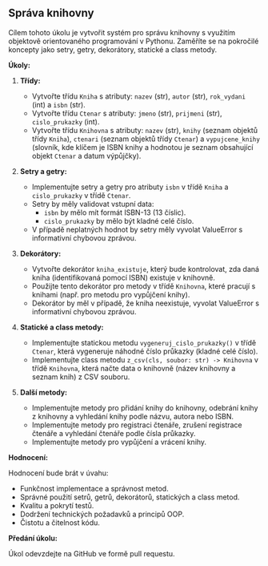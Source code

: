 ## Správa knihovny

Cílem tohoto úkolu je vytvořit systém pro správu knihovny s využitím objektově orientovaného programování v Pythonu. Zaměříte se na pokročilé koncepty jako setry, getry, dekorátory, statické a class metody.

**Úkoly:**

1. **Třídy:**
    * Vytvořte třídu `Kniha` s atributy: `nazev` (str), `autor` (str), `rok_vydani` (int) a `isbn` (str).
    * Vytvořte třídu `Ctenar` s atributy: `jmeno` (str), `prijmeni` (str), `cislo_prukazky` (int).
    * Vytvořte třídu `Knihovna` s atributy: `nazev` (str), `knihy` (seznam objektů třídy `Kniha`), `ctenari` (seznam objektů třídy `Ctenar`) a `vypujcene_knihy` (slovník, kde klíčem je ISBN knihy a hodnotou je seznam obsahující objekt `Ctenar` a datum výpůjčky).


2. **Setry a getry:**
    * Implementujte setry a getry pro atributy `isbn` v třídě `Kniha` a `cislo_prukazky` v třídě `Ctenar`.
    * Setry by měly validovat vstupní data: 
        * `isbn` by mělo mít formát ISBN-13 (13 číslic).
        * `cislo_prukazky` by mělo být kladné celé číslo.
    * V případě neplatných hodnot by setry měly vyvolat ValueError s informativní chybovou zprávou.

3. **Dekorátory:**
    * Vytvořte dekorátor `kniha_existuje`, který bude kontrolovat, zda daná kniha (identifikovaná pomocí ISBN) existuje v knihovně.
    * Použijte tento dekorátor pro metody v třídě `Knihovna`, které pracují s knihami (např. pro metodu pro vypůjčení knihy).
    * Dekorátor by měl v případě, že kniha neexistuje, vyvolat ValueError s informativní chybovou zprávou.

4. **Statické a class metody:**
    * Implementujte statickou metodu `vygeneruj_cislo_prukazky()` v třídě `Ctenar`, která vygeneruje náhodné číslo průkazky (kladné celé číslo).
    * Implementujte class metodu `z_csv(cls, soubor: str) -> Knihovna` v třídě `Knihovna`, která načte data o knihovně (název knihovny a seznam knih) z CSV souboru.

5. **Další metody:**
    * Implementujte metody pro přidání knihy do knihovny, odebrání knihy z knihovny a vyhledání knihy podle názvu, autora nebo ISBN.
    * Implementujte metody pro registraci čtenáře, zrušení registrace čtenáře a vyhledání čtenáře podle čísla průkazky.
    * Implementujte metody pro vypůjčení a vrácení knihy.


**Hodnocení:**

Hodnocení bude brát v úvahu:

* Funkčnost implementace a správnost metod.
* Správné použití setrů, getrů, dekorátorů, statických a class metod.
* Kvalitu a pokrytí testů.
* Dodržení technických požadavků a principů OOP.
* Čistotu a čitelnost kódu.

**Předání úkolu:**

Úkol odevzdejte na GitHub ve formě pull requestu.
